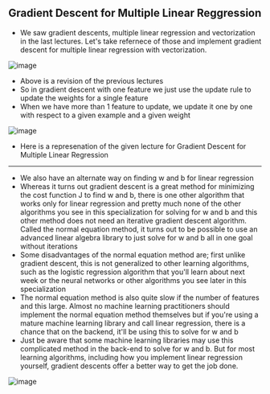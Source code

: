 ## Gradient Descent for Multiple Linear Reggression

- We saw gradient descents, multiple linear regression and vectorization in the last lectures. Let's take refernece of those and implement gradient descent for multiple linear regression with vectorization.

![image](https://github.com/user-attachments/assets/047b5da8-51ea-4196-8de4-602a30b21216)

- Above is a revision of the previous lectures
- So in gradient descent with one feature we just use the update rule to update the weights for a single feature
- When we have more than 1 feature to update, we update it one by one with respect to a given example and a given weight

![image](https://github.com/user-attachments/assets/c5ad0025-3f95-4558-b2f2-f9243b6d7f29)

- Here is a represenation of the given lecture for Gradient Descent for Multiple Linear Regression
---

- We also have an alternate way on finding w and b for linear regression
- Whereas it turns out gradient descent is a great method for minimizing the cost function J to find w and b, there is one other algorithm that works only for linear regression and pretty much none of the other algorithms you see in this specialization for solving for w and b and this other method does not need an iterative gradient descent algorithm. Called the normal equation method, it turns out to be possible to use an advanced linear algebra library to just solve for w and b all in one goal without iterations
- Some disadvantages of the normal equation method are; first unlike gradient descent, this is not generalized to other learning algorithms, such as the logistic regression algorithm that you'll learn about next week or the neural networks or other algorithms you see later in this specialization
- The normal equation method is also quite slow if the number of features and this large. Almost no machine learning practitioners should implement the normal equation method themselves but if you're using a mature machine learning library and call linear regression, there is a chance that on the backend, it'll be using this to solve for w and b
- Just be aware that some machine learning libraries may use this complicated method in the back-end to solve for w and b. But for most learning algorithms, including how you implement linear regression yourself, gradient descents offer a better way to get the job done.

![image](https://github.com/user-attachments/assets/e78cf4aa-b02a-49fd-b3ab-e4bf640a178c)
